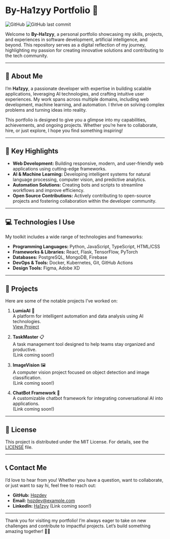 # By-Ha1zyy Portfolio 🌟

![GitHub](https://img.shields.io/github/license/Hqzdev/By-Ha1zyy) ![GitHub last commit](https://img.shields.io/github/last-commit/Hqzdev/By-Ha1zyy)

Welcome to **By-Ha1zyy**, a personal portfolio showcasing my skills, projects, and experiences in software development, artificial intelligence, and beyond. This repository serves as a digital reflection of my journey, highlighting my passion for creating innovative solutions and contributing to the tech community.

---

## 🌟 About Me

I’m **Ha1zyy**, a passionate developer with expertise in building scalable applications, leveraging AI technologies, and crafting intuitive user experiences. My work spans across multiple domains, including web development, machine learning, and automation. I thrive on solving complex problems and turning ideas into reality.

This portfolio is designed to give you a glimpse into my capabilities, achievements, and ongoing projects. Whether you’re here to collaborate, hire, or just explore, I hope you find something inspiring!

---

## 🔧 Key Highlights

- **Web Development:** Building responsive, modern, and user-friendly web applications using cutting-edge frameworks.
- **AI & Machine Learning:** Developing intelligent systems for natural language processing, computer vision, and predictive analytics.
- **Automation Solutions:** Creating bots and scripts to streamline workflows and improve efficiency.
- **Open Source Contributions:** Actively contributing to open-source projects and fostering collaboration within the developer community.

---

## 💻 Technologies I Use

My toolkit includes a wide range of technologies and frameworks:

- **Programming Languages:** Python, JavaScript, TypeScript, HTML/CSS
- **Frameworks & Libraries:** React, Flask, TensorFlow, PyTorch
- **Databases:** PostgreSQL, MongoDB, Firebase
- **DevOps & Tools:** Docker, Kubernetes, Git, GitHub Actions
- **Design Tools:** Figma, Adobe XD

---

## 📂 Projects

Here are some of the notable projects I’ve worked on:

1. **LumiaAI** 🤖  
   A platform for intelligent automation and data analysis using AI technologies.  
   [View Project](https://github.com/Hqzdev/LumiaAI)

2. **TaskMaster** 📋  
   A task management tool designed to help teams stay organized and productive.  
   (Link coming soon!)

3. **ImageVision** 🖼️  
   A computer vision project focused on object detection and image classification.  
   (Link coming soon!)

4. **ChatBot Framework** 💬  
   A customizable chatbot framework for integrating conversational AI into applications.  
   (Link coming soon!)

---

## 📄 License

This project is distributed under the MIT License. For details, see the [LICENSE](LICENSE) file.

---

## 📞 Contact Me

I’d love to hear from you! Whether you have a question, want to collaborate, or just want to say hi, feel free to reach out:

- **GitHub:** [Hqzdev](https://github.com/Hqzdev)
- **Email:** hqzdev@example.com
- **LinkedIn:** [Ha1zyy](https://www.linkedin.com/in/ha1zyy) (Link coming soon!)

---

Thank you for visiting my portfolio! I’m always eager to take on new challenges and contribute to impactful projects. Let’s build something amazing together! 🚀✨
